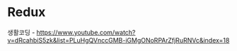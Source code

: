 # Redux
생활코딩 - https://www.youtube.com/watch?v=dRcahbiS5zk&list=PLuHgQVnccGMB-iGMgONoRPArZfjRuRNVc&index=18